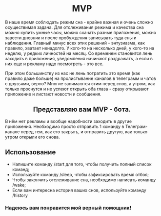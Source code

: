 <h1 align = "center"> MVP </h1>
<p> В наше время соблюдать режим сна - крайне важная и очень сложно осуществимая задача. Для отслеживания режима и качества сна можно купить умные часы, можно скачать разные приложения, можно завести дневник и после пробуждения записывать туда сны и наблюдения. Главный минус всех этих решений - энтузиазма, как правило, хватает ненадолго. У кого-то на несколько дней, у кого-то на неделю, у редких личностей на месяц. Со временем становится лень заходить в приложения, уведомления начинают раздражать, а если в них еще и рекламу надо посмотреть - это все. </p>

<p> При этом большинству из нас не лень потратить это время (как правило даже больше) на пролистывание каналов в телеграмм и чатов с друзьями, верно? Многие занимаются этим перед снов, а утром, как только проснутся и не успеют открыть оба глаза - сразу открывают приложение и листают новости и сообщения.</p> 

<h2 align = "center">Представляю вам MVP - бота.</h2>
<p>В нём нет рекламы и вообще надобности заходить в другие приложения. Необходимо просто отправить 1 команду в Телеграм-канале перед тем, как его закрыть, и отправить другую, как только утром открыли его снова.</p>

<h2 align = "left">Использование</h2>
<ul>
  <li>Напишите команду /start для того, чтобы получить полный список команд;</li>
  <li>Используйте команду /sleep, чтобы зафиксировать время отбоя;</li>
  <li>Чтобы закончить отслеживание сна, необходимо написать команду /wake;</li>
  <li>Если вам интересна история ваших снов, используйте команду /history</li>
</ul>

<h3>Надеюсь вам понравится мой верный помощник!</h3>
<img scr="[https://www.google.com/search?q=%D0%BC%D0%B8%D0%BB%D0%B0%D1%8F+%D0%BA%D1%80%D1%8B%D1%81%D0%B0+cgbn&sca_esv=fd502329e85da6f5&udm=2&biw=1470&bih=831&sxsrf=ADLYWIImslyn7UgpiD_FJ6gShzpXZ0Emmw%3A1734217516834&ei=LA9eZ6TQMpTIwPAPtvqzyQw&ved=0ahUKEwiklrfYr6iKAxUUJBAIHTb9LMkQ4dUDCBE&uact=5&oq=%D0%BC%D0%B8%D0%BB%D0%B0%D1%8F+%D0%BA%D1%80%D1%8B%D1%81%D0%B0+cgbn&gs_lp=EgNpbWciGtC80LjQu9Cw0Y8g0LrRgNGL0YHQsCBjZ2JuMgQQIxgnSNALUJUDWIYJcAF4AJABAJgBQKABiwKqAQE1uAEDyAEA-AEBmAIGoAKWAsICBhAAGAcYHsICBRAAGIAEwgIIEAAYBxgKGB7CAgQQABgewgIGEAAYBRgemAMAiAYBkgcBNqAHshM&sclient=img#imgrc=-RwwMpbSwOieFM&imgdii=68MKEQBZf1-f1M](https://s9.travelask.ru/system/images/files/001/532/637/wysiwyg_jpg/Legalize-Rats-twitter-628dedd775001__700.jpg?1653852308)">
